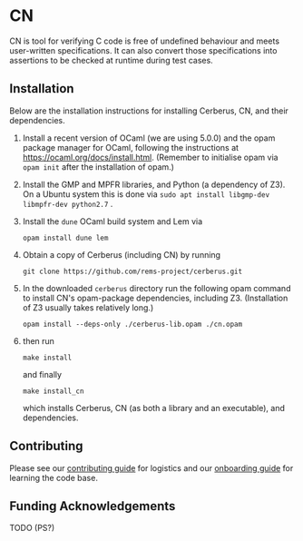 # CN

CN is tool for verifying C code is free of undefined behaviour and meets
user-written specifications. It can also convert those specifications into
assertions to be checked at runtime during test cases.

## Installation

Below are the installation instructions for installing Cerberus, CN,
and their dependencies.


1. Install a recent version of OCaml (we are using 5.0.0) and the opam
package manager for OCaml, following the instructions at
<https://ocaml.org/docs/install.html>. (Remember to initialise opam
via `opam init` after the installation of opam.)

2. Install the GMP and MPFR libraries, and Python (a dependency of
   Z3). On a Ubuntu system this is done via `sudo apt install libgmp-dev libmpfr-dev python2.7` .

3. Install the `dune` OCaml build system and Lem via

    ```
    opam install dune lem
    ```

4. Obtain a copy of Cerberus (including CN) by running

    ```
    git clone https://github.com/rems-project/cerberus.git
    ```

5. In the downloaded `cerberus` directory run the following opam
   command to install CN's opam-package dependencies, including
   Z3. (Installation of Z3 usually takes relatively long.)

    ```
    opam install --deps-only ./cerberus-lib.opam ./cn.opam
    ```

6. then run

   ```
   make install
   ```

   and finally

   ```
   make install_cn
   ```

   which installs Cerberus, CN (as both a library and an executable), and
   dependencies.

## Contributing

Please see our [contributing
guide](https://github.com/rems-project/cerberus/blob/master/backend/cn/CONTRIBUTING.md)
for logistics and our [onboarding
guide](https://github.com/rems-project/cerberus/blob/master/backend/cn/ONBOARDING.md)
for learning the code base.

## Funding Acknowledgements

TODO (PS?)
